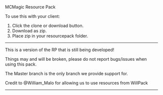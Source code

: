 MCMagic Resource Pack

To use this with your client:

1. Click the clone or download button. 
2. Download as zip.
3. Place zip in your resourcepack folder.

******************************************************************************************
This is a version of the RP that is still being developed!

Things may and will be broken, please do not report bugs/issues when using this pack.

The Master branch is the only branch we provide support for.

Credit to @William_Malo for allowing us to use resources from WillPack
******************************************************************************************
